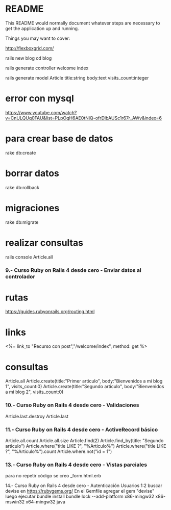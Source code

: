 # README

This README would normally document whatever steps are necessary to get the
application up and running.

Things you may want to cover:

http://flexboxgrid.com/

rails new blog
cd blog

rails generate controller welcome index

rails generate model Article title:string body:text visits_count:integer


# error con mysql
https://www.youtube.com/watch?v=CnULQUq0FAU&list=PLpOqH6AE0tNiQ-ofrDlbAUSc1r67r_AWv&index=6

# para crear base de datos
rake db:create

# borrar datos
rake db:rollback

# migraciones
rake db:migrate

# realizar consultas
rails console
Article.all


### 9.- Curso Ruby on Rails 4 desde cero - Enviar datos al controlador





# rutas
https://guides.rubyonrails.org/routing.html

# links
<%= link_to "Recurso con post","/welcome/index", method: get %>

# consultas
Article.all
Article.create(title:"Primer articulo", body:"Bienvenidos a mi blog 1", visits_count:0)
Article.create(title:"Segundo articulo", body:"Bienvenidos a mi blog 2", visits_count:0)


### 10.- Curso Ruby on Rails 4 desde cero - Validaciones

Article.last.destroy
Article.last

### 11.- Curso Ruby on Rails 4 desde cero - ActiveRecord básico
Article.all.count
Article.all.size
Article.find(2)
Article.find_by(title: "Segundo articulo")
Article.where("title LIKE ?", "%Articulo%")
Article.where("title LIKE ?", "%Articulo%").count
Article.where.not("id = 1")


### 13.- Curso Ruby on Rails 4 desde cero - Vistas parciales
para no repetir código
se creo _form.html.erb


14.- Curso Ruby on Rails 4 desde cero - Autenticación Usuarios 1:2
buscar devise en https://rubygems.org/
En el Gemfile
agregar el gem "devise"
luego ejecutar
bundle install 
bundle lock --add-platform x86-mingw32 x86-mswin32 x64-mingw32 java








